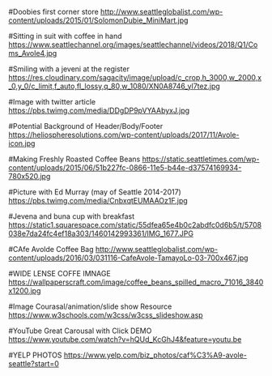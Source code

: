 #Doobies first corner store
http://www.seattleglobalist.com/wp-content/uploads/2015/01/SolomonDubie_MiniMart.jpg


#Sitting in suit with coffee in hand
https://www.seattlechannel.org/images/seattlechannel/videos/2018/Q1/Coms_Avole4.jpg

#Smiling with a jeveni at the register
https://res.cloudinary.com/sagacity/image/upload/c_crop,h_3000,w_2000,x_0,y_0/c_limit,f_auto,fl_lossy,q_80,w_1080/XN0A8746_yl7tez.jpg

#Image with twitter article
https://pbs.twimg.com/media/DDgDP9pVYAAbyxJ.jpg

#Potential Background of Header/Body/Footer
https://heliospheresolutions.com/wp-content/uploads/2017/11/Avole-icon.jpg

#Making Freshly Roasted Coffee Beans
https://static.seattletimes.com/wp-content/uploads/2015/06/51b227fc-0866-11e5-b44e-d37574169934-780x520.jpg

#Picture with Ed Murray (may of Seattle 2014-2017)
https://pbs.twimg.com/media/CnbxqtEUMAAOz1F.jpg

#Jevena and buna cup with breakfast
https://static1.squarespace.com/static/55dfea65e4b0c2abdfc0d6b5/t/5708038e7da24fc4ef18a303/1460142993361/IMG_1677.JPG

#CAfe Avolde Coffee Bag
http://www.seattleglobalist.com/wp-content/uploads/2016/03/031116-CafeAvole-TamayoLo-03-700x467.jpg

#WIDE LENSE COFFE IMNAGE
https://wallpaperscraft.com/image/coffee_beans_spilled_macro_71016_3840x1200.jpg

#Image Courasal/animation/slide show Resource
https://www.w3schools.com/w3css/w3css_slideshow.asp

#YouTube Great Carousal with Click DEMO
https://www.youtube.com/watch?v=hQUd_KcGhJ4&feature=youtu.be

#YELP PHOTOS
https://www.yelp.com/biz_photos/caf%C3%A9-avole-seattle?start=0